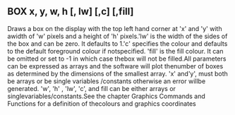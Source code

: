 ## BOX x, y, w, h [, lw] [,c] [,fill]

Draws a box on the display with the top left hand corner at 'x' and 'y' with awidth of 'w' pixels and a height of 'h' pixels.'lw' is the width of the sides of the box and can be zero. It defaults to 1.'c' specifies the colour and defaults to the default foreground colour if notspecified. 'fill' is the fill colour. It can be omitted or set to -1 in which case thebox will not be filled.All parameters can be expressed as arrays and the software will plot thenumber of boxes as determined by the dimensions of the smallest array. 'x' and'y', must both be arrays or be single variables /constants otherwise an error willbe generated. 'w', 'h' , 'lw', 'c', and fill can be either arrays or singlevariables/constants.See the chapter Graphics Commands and Functions for a definition of thecolours and graphics coordinates